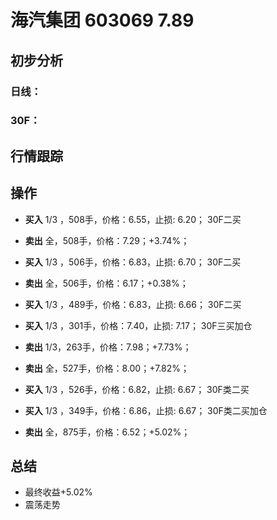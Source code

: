 # 海汽集团 603069 7.89 
## 初步分析
### 日线：
  
### 30F：
  
## 行情跟踪
  
## 操作
  - **买入** 1/3 ，508手，价格：6.55，止损: 6.20； 30F二买
  - **卖出** 全，508手，价格：7.29；+3.74%；

  - **买入** 1/3 ，506手，价格：6.83，止损: 6.70； 30F二买
  - **卖出** 全，506手，价格：6.17；+0.38%；

  - **买入** 1/3 ，489手，价格：6.83，止损: 6.66； 30F二买
  - **买入** 1/3 ，301手，价格：7.40，止损: 7.17； 30F三买加仓
  - **卖出** 1/3，263手，价格：7.98；+7.73%；
  - **卖出** 全，527手，价格：8.00；+7.82%；

  - **买入** 1/3 ，526手，价格：6.82，止损: 6.67； 30F类二买
  - **买入** 1/3 ，349手，价格：6.86，止损: 6.67； 30F类二买加仓
  - **卖出** 全，875手，价格：6.52；+5.02%；

## 总结
  - 最终收益+5.02%
  - 震荡走势
  